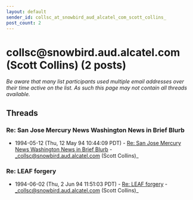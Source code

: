 ```yaml
---
layout: default
sender_id: collsc_at_snowbird_aud_alcatel_com_scott_collins_
post_count: 2
---
```


# collsc<span>@</span>snowbird.aud.alcatel.com (Scott Collins) (2 posts)

_Be aware that many list participants used multiple email addresses over their time active on the list. As such this page may not contain all threads available._

## Threads

### Re: San Jose Mercury News Washington News in Brief Blurb
+ 1994-05-12 (Thu, 12 May 94 10:44:09 PDT) - [Re: San Jose Mercury News Washington News in Brief Blurb](/archive/1994/05/d2fd9d6a35bb43fd38d6b042ec851622f087250a92da80076b5ba6aa949ed696) - _collsc@snowbird.aud.alcatel.com (Scott Collins)_

### Re: LEAF forgery
+ 1994-06-02 (Thu, 2 Jun 94 11:51:03 PDT) - [Re: LEAF forgery](/archive/1994/06/a14122cfc8cc84c19e0d578da87b7e1e8bc91a0c2f646e7adb994d493587ef14) - _collsc@snowbird.aud.alcatel.com (Scott Collins)_

